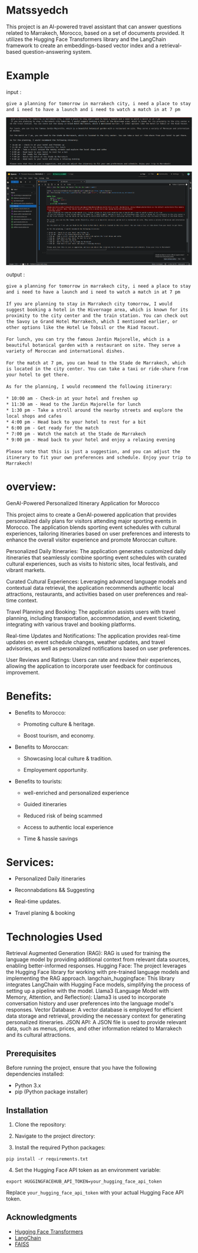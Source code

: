 # Matssyedch

This project is an AI-powered travel assistant that can answer questions related to Marrakech, Morocco, based on a set of documents provided. It utilizes the Hugging Face Transformers library and the LangChain framework to create an embeddings-based vector index and a retrieval-based question-answering system.

# Example 
 input :  
 ```
give a planning for tomorrow in marrakech city, i need a place to stay and i need to have a launch and i need to watch a match in at 7 pm
 ```

![alt text](Screenshot2024-05-1908-11-10.png)

![alt text](Screenshot2024-05-1908-11-40.png)


output : 

```
give a planning for tomorrow in marrakech city, i need a place to stay and i need to have a launch and i need to watch a match in at 7 pm

If you are planning to stay in Marrakech city tomorrow, I would suggest booking a hotel in the Hivernage area, which is known for its proximity to the city center and the train station. You can check out the Savoy Le Grand Hotel Marrakech, which I mentioned earlier, or other options like the Hotel Le Tobsil or the Riad Yacout.

For lunch, you can try the famous Jardin Majorelle, which is a beautiful botanical garden with a restaurant on site. They serve a variety of Moroccan and international dishes.

For the match at 7 pm, you can head to the Stade de Marrakech, which is located in the city center. You can take a taxi or ride-share from your hotel to get there.

As for the planning, I would recommend the following itinerary:

* 10:00 am - Check-in at your hotel and freshen up
* 11:30 am - Head to the Jardin Majorelle for lunch
* 1:30 pm - Take a stroll around the nearby streets and explore the local shops and cafes
* 4:00 pm - Head back to your hotel to rest for a bit
* 6:00 pm - Get ready for the match
* 7:00 pm - Watch the match at the Stade de Marrakech
* 9:00 pm - Head back to your hotel and enjoy a relaxing evening

Please note that this is just a suggestion, and you can adjust the itinerary to fit your own preferences and schedule. Enjoy your trip to Marrakech!
```
# overview: 

GenAI-Powered Personalized Itinerary Application for Morocco

This project aims to create a GenAI-powered application that provides personalized daily plans for visitors attending major sporting events in Morocco. The application blends sporting event schedules with cultural experiences, tailoring itineraries based on user preferences and interests to enhance the overall visitor experience and promote Moroccan culture.

Personalized Daily Itineraries: The application generates customized daily itineraries that seamlessly combine sporting event schedules with curated cultural experiences, such as visits to historic sites, local festivals, and vibrant markets.

Curated Cultural Experiences: Leveraging advanced language models and contextual data retrieval, the application recommends authentic local attractions, restaurants, and activities based on user preferences and real-time context.


Travel Planning and Booking: The application assists users with travel planning, including transportation, accommodation, and event ticketing, integrating with various travel and booking platforms.


Real-time Updates and Notifications: The application provides real-time updates on event schedule changes, weather updates, and travel advisories, as well as personalized notifications based on user preferences.


User Reviews and Ratings: Users can rate and review their experiences, allowing the application to incorporate user feedback for continuous improvement.

# Benefits:

* Benefits to Morocco:

    - Promoting culture & heritage.
        
    - Boost tourism, and economy.

* Benefits to Moroccan: 

    - Showcasing local culture & tradition.

    - Employement opportunity.

* Benefits to tourists:

    - well-enriched and personalized experience

    - Guided itineraries

    - Reduced risk of being scammed

    - Access to authentic local experience

    - Time & hassle savings

# Services:

- Personalized Daily itineraries

- Reconnabdations && Suggesting

- Real-time updates.

- Travel planing & booking


# Technologies Used

Retrieval Augmented Generation (RAG): RAG is used for training the language model by providing additional context from relevant data sources, enabling better-informed responses.
Hugging Face: The project leverages the Hugging Face library for working with pre-trained language models and implementing the RAG approach.
langchain_huggingface: This library integrates LangChain with Hugging Face models, simplifying the process of setting up a pipeline with the model.
Llama3 (Language Model with Memory, Attention, and Reflection): Llama3 is used to incorporate conversation history and user preferences into the language model's responses.
Vector Database: A vector database is employed for efficient data storage and retrieval, providing the necessary context for generating personalized itineraries.
JSON API: A JSON file is used to provide relevant data, such as menus, prices, and other information related to Marrakech and its cultural attractions.

## Prerequisites

Before running the project, ensure that you have the following dependencies installed:

- Python 3.x
- pip (Python package installer)

## Installation

1. Clone the repository:


2. Navigate to the project directory:


3. Install the required Python packages:

```
pip install -r requirements.txt
```

4. Set the Hugging Face API token as an environment variable:

```
export HUGGINGFACEHUB_API_TOKEN=your_hugging_face_api_token
```

Replace `your_hugging_face_api_token` with your actual Hugging Face API token.

## Acknowledgments

- [Hugging Face Transformers](https://huggingface.co/transformers/)
- [LangChain](https://github.com/hwchase17/langchain)
- [FAISS](https://github.com/facebookresearch/faiss)
